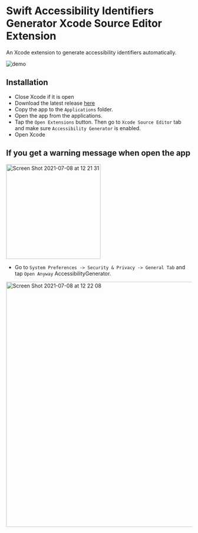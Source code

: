 # Swift Accessibility Identifiers Generator Xcode Source Editor Extension

An Xcode extension to generate accessibility identifiers automatically.

![demo](https://user-images.githubusercontent.com/33103753/124762566-b3f25600-df3b-11eb-9cc3-eb77dddc64a3.gif)

## Installation

- Close Xcode if it is open
- Download the latest release [here](./DmgFile/AccessibilityGeneratorV2.dmg)
- Copy the app to the `Applications` folder.
- Open the app from the applications.
- Tap the `Open Extensions` button. Then go to `Xcode Source Editor` tab and make sure `Accessibility Generator` is enabled.
- Open Xcode

## If you get a warning message when open the app

<img width="256" alt="Screen Shot 2021-07-08 at 12 21 31" src="https://user-images.githubusercontent.com/33103753/124898191-a2668800-dfe7-11eb-93f8-1e384e7ef8b7.png">

- Go to `System Preferences -> Security & Privacy -> General Tab` and tap `Open Anyway` AccessibilityGenerator.

<img width="663" alt="Screen Shot 2021-07-08 at 12 22 08" src="https://user-images.githubusercontent.com/33103753/124898260-b1e5d100-dfe7-11eb-85e9-229b2d4e080b.png">
    
